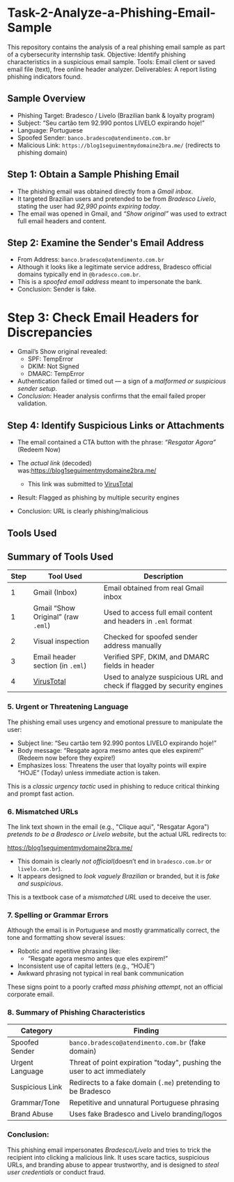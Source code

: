 # Task-2-Analyze-a-Phishing-Email-Sample
This repository contains the analysis of a real phishing email sample as part of a cybersecurity internship task.
 Objective: Identify phishing characteristics in a suspicious email sample.
 Tools:  Email client or saved email file (text), free online header analyzer.
 Deliverables: A report listing phishing indicators found.

 ## Sample Overview

- Phishing Target: Bradesco / Livelo (Brazilian bank & loyalty program)
- Subject: “Seu cartão tem 92.990 pontos LIVELO expirando hoje!”
- Language: Portuguese
- Spoofed Sender: `banco.bradesco@atendimento.com.br`
- Malicious Link: `https://blog1seguimentmydomaine2bra.me/` (redirects to phishing domain)

##  Step 1: Obtain a Sample Phishing Email

- The phishing email was obtained directly from a *Gmail inbox*.
- It targeted Brazilian users and pretended to be from *Bradesco Livelo*, stating the user had *92,990 points expiring today*.
- The email was opened in Gmail, and *“Show original”* was used to extract full email headers and content.

## Step 2: Examine the Sender's Email Address

- From Address: `banco.bradesco@atendimento.com.br`
- Although it looks like a legitimate service address, Bradesco official domains typically end in `@bradesco.com.br`.
- This is a *spoofed email address* meant to impersonate the bank.
- Conclusion: Sender is fake.

#  Step 3: Check Email Headers for Discrepancies

- Gmail’s Show original revealed:
  - SPF: TempError
  - DKIM: Not Signed
  - DMARC: TempError
- Authentication failed or timed out — a sign of a *malformed or suspicious sender setup*.
- *Conclusion*: Header analysis confirms that the email failed proper validation.

##  Step 4: Identify Suspicious Links or Attachments

- The email contained a CTA button with the phrase: *“Resgatar Agora”* (Redeem Now)
- The *actual link* (decoded) was:https://blog1seguimentmydomaine2bra.me/

  - This link was submitted to [VirusTotal](https://www.virustotal.com/)
-  Result: Flagged as phishing by multiple security engines
-  Conclusion: URL is clearly phishing/malicious



##  Tools Used
##  Summary of Tools Used

| Step | Tool Used                              | Description                                                                 |
|------|----------------------------------------|-----------------------------------------------------------------------------|
| 1    | Gmail (Inbox)                          | Email obtained from real Gmail inbox                                        |
| 1    | Gmail “Show Original” (raw `.eml`)     | Used to access full email content and headers in `.eml` format              |
| 2    | Visual inspection                      | Checked for spoofed sender address manually                                 |
| 3    | Email header section (in `.eml`)       | Verified SPF, DKIM, and DMARC fields in header                              |
| 4    | [VirusTotal](https://www.virustotal.com/) | Used to analyze suspicious URL and check if flagged by security engines  |

### 5. Urgent or Threatening Language

The phishing email uses urgency and emotional pressure to manipulate the user:

- Subject line: “Seu cartão tem 92.990 pontos LIVELO expirando hoje!”
- Body message: “Resgate agora mesmo antes que eles expirem!” (Redeem now before they expire!)
- Emphasizes loss: Threatens the user that loyalty points will expire “HOJE” (Today) unless immediate action is taken.

This is a *classic urgency tactic* used in phishing to reduce critical thinking and prompt fast action.

### 6. Mismatched URLs

The link text shown in the email (e.g., "Clique aqui", "Resgatar Agora") *pretends to be a Bradesco or Livelo website*, but the actual URL redirects to:

https://blog1seguimentmydomaine2bra.me/

- This domain is clearly *not official*(doesn’t end in `bradesco.com.br` or `livelo.com.br`).
- It appears designed to *look vaguely Brazilian* or branded, but it is *fake and suspicious*.

This is a textbook case of a *mismatched URL* used to deceive the user.



### 7. Spelling or Grammar Errors

Although the email is in Portuguese and mostly grammatically correct, the tone and formatting show several issues:

- Robotic and repetitive phrasing like:
  - “Resgate agora mesmo antes que eles expirem!”
- Inconsistent use of capital letters (e.g., “HOJE”)
- Awkward phrasing not typical in real bank communication

These signs point to a poorly crafted *mass phishing attempt*, not an official corporate email.



### 8. Summary of Phishing Characteristics

| Category                  | Finding                                                                  |
|---------------------------|--------------------------------------------------------------------------|
| Spoofed Sender            | `banco.bradesco@atendimento.com.br` (fake domain)                        |
| Urgent Language           | Threat of point expiration "today", pushing the user to act immediately  |
| Suspicious Link           | Redirects to a fake domain (`.me`) pretending to be Bradesco             |
| Grammar/Tone              | Repetitive and unnatural Portuguese phrasing                             |
| Brand Abuse               | Uses fake Bradesco and Livelo branding/logos                             |

###  Conclusion:

This phishing email impersonates *Bradesco/Livelo* and tries to trick the recipient into clicking a malicious link. It uses scare tactics, suspicious URLs, and branding abuse to appear trustworthy, and is designed to *steal user credentials* or conduct fraud.






 
